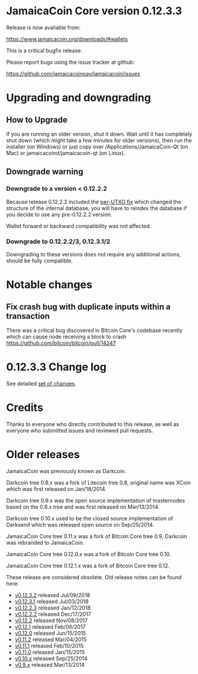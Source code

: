 JamaicaCoin Core version 0.12.3.3
==========================

Release is now available from:

  <https://www.jamaicacoin.org/downloads/#wallets>

This is a critical bugfix release.

Please report bugs using the issue tracker at github:

  <https://github.com/jamaicacoinpay/jamaicacoin/issues>


Upgrading and downgrading
=========================

How to Upgrade
--------------

If you are running an older version, shut it down. Wait until it has completely
shut down (which might take a few minutes for older versions), then run the
installer (on Windows) or just copy over /Applications/JamaicaCoin-Qt (on Mac) or
jamaicacoind/jamaicacoin-qt (on Linux).

Downgrade warning
-----------------

### Downgrade to a version < 0.12.2.2

Because release 0.12.2.2 included the [per-UTXO fix](release-notes/jamaicacoin/release-notes-0.12.2.2.md#per-utxo-fix)
which changed the structure of the internal database, you will have to reindex
the database if you decide to use any pre-0.12.2.2 version.

Wallet forward or backward compatibility was not affected.

### Downgrade to 0.12.2.2/3, 0.12.3.1/2

Downgrading to these versions does not require any additional actions, should be
fully compatible.


Notable changes
===============

Fix crash bug with duplicate inputs within a transaction
--------------------------------------------------------

There was a critical bug discovered in Bitcoin Core's codebase recently which
can cause node receiving a block to crash https://github.com/bitcoin/bitcoin/pull/14247

0.12.3.3 Change log
===================

See detailed [set of changes](https://github.com/jamaicacoinpay/jamaicacoin/compare/v0.12.3.2...jamaicacoinpay:v0.12.3.3).

Credits
=======

Thanks to everyone who directly contributed to this release,
as well as everyone who submitted issues and reviewed pull requests.


Older releases
==============

JamaicaCoin was previously known as Darkcoin.

Darkcoin tree 0.8.x was a fork of Litecoin tree 0.8, original name was XCoin
which was first released on Jan/18/2014.

Darkcoin tree 0.9.x was the open source implementation of masternodes based on
the 0.8.x tree and was first released on Mar/13/2014.

Darkcoin tree 0.10.x used to be the closed source implementation of Darksend
which was released open source on Sep/25/2014.

JamaicaCoin Core tree 0.11.x was a fork of Bitcoin Core tree 0.9,
Darkcoin was rebranded to JamaicaCoin.

JamaicaCoin Core tree 0.12.0.x was a fork of Bitcoin Core tree 0.10.

JamaicaCoin Core tree 0.12.1.x was a fork of Bitcoin Core tree 0.12.

These release are considered obsolete. Old release notes can be found here:

- [v0.12.3.2](https://github.com/jamaicacoinpay/jamaicacoin/blob/master/doc/release-notes/jamaicacoin/release-notes-0.12.3.2.md) released Jul/09/2018
- [v0.12.3.1](https://github.com/jamaicacoinpay/jamaicacoin/blob/master/doc/release-notes/jamaicacoin/release-notes-0.12.3.1.md) released Jul/03/2018
- [v0.12.2.3](https://github.com/jamaicacoinpay/jamaicacoin/blob/master/doc/release-notes/jamaicacoin/release-notes-0.12.2.3.md) released Jan/12/2018
- [v0.12.2.2](https://github.com/jamaicacoinpay/jamaicacoin/blob/master/doc/release-notes/jamaicacoin/release-notes-0.12.2.2.md) released Dec/17/2017
- [v0.12.2](https://github.com/jamaicacoinpay/jamaicacoin/blob/master/doc/release-notes/jamaicacoin/release-notes-0.12.2.md) released Nov/08/2017
- [v0.12.1](https://github.com/jamaicacoinpay/jamaicacoin/blob/master/doc/release-notes/jamaicacoin/release-notes-0.12.1.md) released Feb/06/2017
- [v0.12.0](https://github.com/jamaicacoinpay/jamaicacoin/blob/master/doc/release-notes/jamaicacoin/release-notes-0.12.0.md) released Jun/15/2015
- [v0.11.2](https://github.com/jamaicacoinpay/jamaicacoin/blob/master/doc/release-notes/jamaicacoin/release-notes-0.11.2.md) released Mar/04/2015
- [v0.11.1](https://github.com/jamaicacoinpay/jamaicacoin/blob/master/doc/release-notes/jamaicacoin/release-notes-0.11.1.md) released Feb/10/2015
- [v0.11.0](https://github.com/jamaicacoinpay/jamaicacoin/blob/master/doc/release-notes/jamaicacoin/release-notes-0.11.0.md) released Jan/15/2015
- [v0.10.x](https://github.com/jamaicacoinpay/jamaicacoin/blob/master/doc/release-notes/jamaicacoin/release-notes-0.10.0.md) released Sep/25/2014
- [v0.9.x](https://github.com/jamaicacoinpay/jamaicacoin/blob/master/doc/release-notes/jamaicacoin/release-notes-0.9.0.md) released Mar/13/2014

